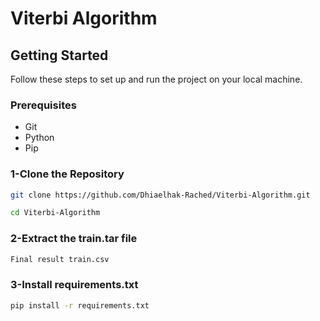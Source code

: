# Viterbi Algorithm

## Getting Started

Follow these steps to set up and run the project on your local machine.

### Prerequisites

- Git
- Python
- Pip

### 1-Clone the Repository

  ```sh
git clone https://github.com/Dhiaelhak-Rached/Viterbi-Algorithm.git
  ```

  ```sh
cd Viterbi-Algorithm
```
### 2-Extract the train.tar file 
  ```sh
Final result train.csv
```

### 3-Install requirements.txt
  ```sh
pip install -r requirements.txt
```
